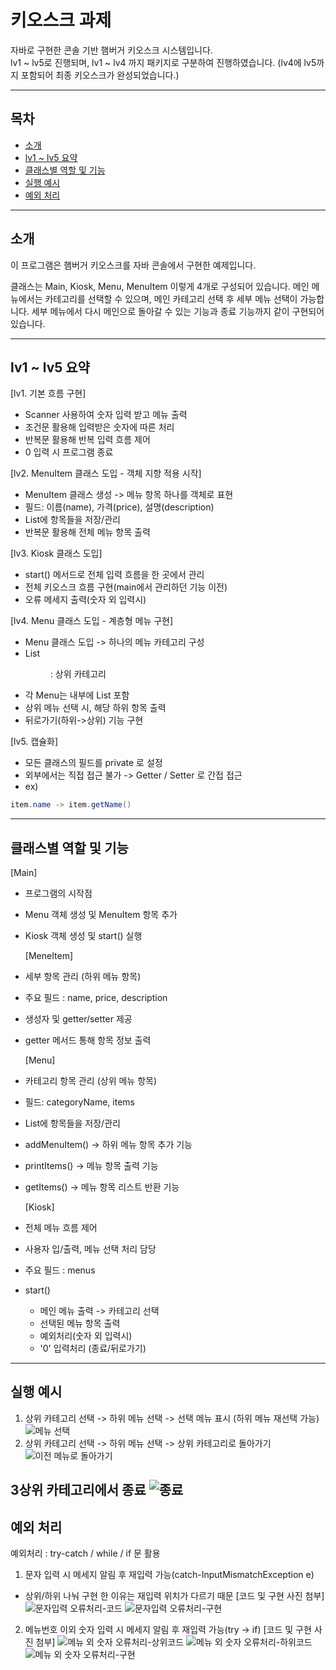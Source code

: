 # 키오스크 과제

자바로 구현한 콘솔 기반 햄버거 키오스크 시스템입니다.  
lv1 ~ lv5로 진행되며, lv1 ~ lv4 까지 패키지로 구분하여 진행하였습니다.
(lv4에 lv5까지 포함되어 최종 키오스크가 완성되었습니다.)

---

## 목차
- [소개](#소개)
- [lv1 ~ lv5 요약](#lv1--lv5-요약)
- [클래스별 역할 및 기능](#클래스별-역할-및-기능)
- [실행 예시](#실행-예시)
- [예외 처리](#예외-처리)
---

## 소개

이 프로그램은 햄버거 키오스크를 자바 콘솔에서 구현한 예제입니다.  

클래스는 Main, Kiosk, Menu, MenuItem 이렇게 4개로 구성되어 있습니다.
메인 메뉴에서는 카테고리를 선택할 수 있으며, 메인 카테고리 선택 후 세부 메뉴 선택이 가능합니다.
세부 메뉴에서 다시 메인으로 돌아갈 수 있는 기능과 종료 기능까지 같이 구현되어 있습니다.

---

## lv1 ~ lv5 요약

  [lv1. 기본 흐름 구현]
- Scanner 사용하여 숫자 입력 받고 메뉴 출력
- 조건문 활용해 입력받은 숫자에 따른 처리
- 반복문 활용해 반복 입력 흐름 제어
- 0 입력 시 프로그램 종료


[lv2. MenuItem 클래스 도입 - 객체 지향 적용 시작]
- MenuItem 클래스 생성 -> 메뉴 항목 하나를 객체로 표현
- 필드: 이름(name), 가격(price), 설명(description)
- List<MenuItem>에 항목들을 저장/관리
- 반복문 활용해 전체 메뉴 항목 출력


[lv3. Kiosk 클래스 도입]
- start() 메서드로 전체 입력 흐름을 한 곳에서 관리
- 전체 키오스크 흐름 구현(main에서 관리하던 기능 이전)
- 오류 메세지 출력(숫자 외 입력시)


[lv4. Menu 클래스 도입 - 계층형 메뉴 구현]
- Menu 클래스 도입 -> 하나의 메뉴 카테고리 구성
- List<Menu> : 상위 카테고리
- 각 Menu는 내부에 List<MenuItem> 포함
- 상위 메뉴 선택 시, 해당 하위 항목 출력
- 뒤로가기(하위->상위) 기능 구현


[lv5. 캡슐화]
- 모든 클래스의 필드를 private 로 설정
- 외부에서는 직접 접근 불가 -> Getter / Setter 로 간접 접근
- ex)
```java
item.name -> item.getName()
```

---

## 클래스별 역할 및 기능

  [Main]
- 프로그램의 시작점
- Menu 객체 생성 및 MenuItem 항목 추가
- Kiosk 객체 생성 및 start() 실행

  [MeneItem]
- 세부 항목 관리 (하위 메뉴 항목)
- 주요 필드 : name, price, description
- 생성자 및 getter/setter 제공
- getter 메서드 통해 항목 정보 출력

  [Menu]
- 카테고리 항목 관리 (상위 메뉴 항목)
- 필드: categoryName, items
- List<MenuItem>에 항목들을 저장/관리
- addMenuItem() -> 하위 메뉴 항목 추가 기능
- printItems() -> 메뉴 항목 출력 기능
- getItems() -> 메뉴 항목 리스트 반환 기능

  [Kiosk]
- 전체 메뉴 흐름 제어
- 사용자 입/출력, 메뉴 선택 처리 담당
- 주요 필드 : menus
- start()
   - 메인 메뉴 출력 -> 카테고리 선택
   - 선택된 메뉴 항목 출력
   - 예외처리(숫자 외 입력시)
   - '0' 입력처리 (종료/뒤로가기)

---

## 실행 예시

1. 상위 카테고리 선택 -> 하위 메뉴 선택 -> 선택 메뉴 표시 (하위 메뉴 재선택 가능)
![메뉴 선택](img_1.png)
2. 상위 카테고리 선택 -> 하위 메뉴 선택 -> 상위 카테고리로 돌아가기
![이전 메뉴로 돌아가기](img_2.png)


3상위 카테고리에서 종료
![종료](img_3.png)
---

## 예외 처리

예외처리 : try-catch / while / if 문 활용

1. 문자 입력 시 메세지 알림 후 재입력 가능(catch-InputMismatchException e)
  - 상위/하위 나눠 구현 한 이유는 재입력 위치가 다르기 때문
[코드 및 구현 사진 첨부]
![문자입력 오류처리-코드](img_4.png)
![문자입력 오류처리-구현](img_5.png)
2. 메뉴번호 이외 숫자 입력 시 메세지 알림 후 재입력 가능(try -> if)
[코드 및 구현 사진 첨부]
![메뉴 외 숫자 오류처리-상위코드](img_6.png)
![메뉴 외 숫자 오류처리-하위코드](img_7.png)
![메뉴 외 숫자 오류처리-구현](img_8.png)